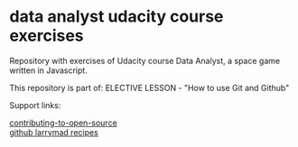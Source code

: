 # data analyst udacity course exercises

Repository with exercises of Udacity course Data Analyst, a space game written in Javascript.

This repository is part of: ELECTIVE LESSON - "How to use Git and Github"

Support links:

[contributing-to-open-source](https://career-resource-center.udacity.com/contributing-to-open-source)
<br>
[github larrymad recipes](https://github.com/LarryMad/recipes)
